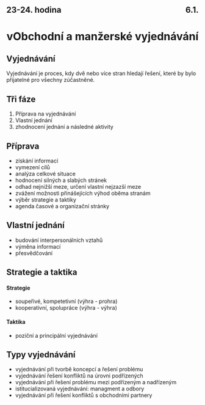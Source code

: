 ## <div style="display: flex; justify-content: space-between;"><div>23-24. hodina</div><div>6.1.</div></div>
# <div style="text-align: center">vObchodní a manžerské vyjednávání</div>

## Vyjednávání
Vyjednávání je proces, kdy dvě nebo více stran hledají řešení, které by bylo přijatelné pro všechny zúčastněné.

## Tři fáze
1. Příprava na vyjednávání
2. Vlastní jednání
3. zhodnocení jednání a následné aktivity

## Příprava
- získání informací
- vymezení cílů
- analýza celkové situace
- hodnocení silných a slabých stránek
- odhad nejnižší meze, určení vlastní nejzazší meze
- zvážení možnosti přinášejících výhod oběma stranám
- výběr strategie a taktiky
- agenda časové a organizační stránky

## Vlastní jednání
- budování interpersonálních vztahů
- výměna informací
- přesvědčování

## Strategie a taktika
#### Strategie
- soupeřivé, kompetetivní (výhra - prohra)
- kooperativní, spolupráce (výhra - výhra)
#### Taktika
- poziční a principální vyjednávání

## Typy vyjednávání
- vyjednávání při tvorbě koncepcí a řešení problému
- vyjednávání řešení konfliktů na úrovni podřízených
- vyjednávání při řešení problému mezi podřízeným a nadřízeným
- istitucializovaná vyjednávání: managment a odbory
- vyjednávání při řešení konfliktů s obchodními partnery
